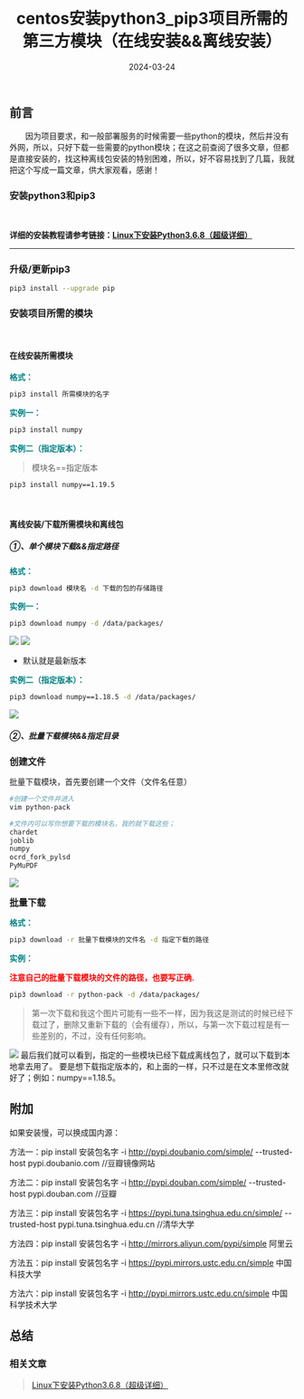 ﻿---
title: centos安装python3_pip3项目所需的第三方模块（在线安装&&离线安装）
icon: circle-info
order: 11
tag:
- Linux
- Python
category:
- Linux
- Python
- 运维
pageview: false
date: 2024-03-24
comment: false
---

## 前言

&emsp;&emsp;因为项目要求，和一般部署服务的时候需要一些python的模块，然后并没有外网，所以，只好下载一些需要的python模块；在这之前查阅了很多文章，但都是直接安装的，找这种离线包安装的特别困难，所以，好不容易找到了几篇，我就把这个写成一篇文章，供大家观看，感谢！

### 安装python3和pip3
<br/>

**详细的安装教程请参考链接：[Linux下安装Python3.6.8（超级详细）](https://blog.csdn.net/liu_chen_yang/article/details/123680594)**

---

### 升级/更新pip3

```bash
pip3 install --upgrade pip
```

### 安装项目所需的模块
<br>

#### 在线安装所需模块
**<font color=teal>格式：</font>**
```bash
pip3 install 所需模块的名字
```
**<font color=teal>实例一：</font>**

```bash
pip3 install numpy
```

**<font color=teal>实例二（指定版本）：</font>**

>模块名==指定版本

```bash
pip3 install numpy==1.19.5
```

<br>

#### 离线安装/下载所需模块和离线包
##### ①、单个模块下载&&指定路径

**<font color=teal>格式：</font>**

```bash
pip3 download 模块名 -d 下载的包的存储路径
```

**<font color=teal>实例一：</font>**
```bash
pip3 download numpy -d /data/packages/
```
![](https://lcy-blog.oss-cn-beijing.aliyuncs.com/blog/065a65e2d7f04562942252f528847f5e.png)
![](https://img-blog.csdnimg.cn/a8ddc3995f354fc89ba0ec158ee7cc8e.png)

- 默认就是最新版本

**<font color=teal>实例二（指定版本）：</font>**
```bash
pip3 download numpy==1.18.5 -d /data/packages/
```
![](https://lcy-blog.oss-cn-beijing.aliyuncs.com/blog/3fdb968ef6684caab60a51fee70dae61.png)


##### ②、批量下载模块&&指定目录
<font size=3>**创建文件**</font>

批量下载模块，首先要创建一个文件（文件名任意）
```bash
#创建一个文件并进入
vim python-pack

#文件内可以写你想要下载的模块名，我的就下载这些；
chardet
joblib
numpy
ocrd_fork_pylsd
PyMuPDF
```
![](https://lcy-blog.oss-cn-beijing.aliyuncs.com/blog/25ec97854ef54f54bea6bddadc0a23ea.png)

<font size=3>**批量下载**</font>


**<font color=teal>格式：</font>**

```bash
pip3 download -r 批量下载模块的文件名 -d 指定下载的路径
```

**<font color=teal>实例：</font>**

**<font color=red>注意自己的批量下载模块的文件的路径，也要写正确.</font>**

```bash
pip3 download -r python-pack -d /data/packages/
```
>第一次下载和我这个图片可能有一些不一样，因为我这是测试的时候已经下载过了，删除又重新下载的（会有缓存），所以，与第一次下载过程是有一些差别的，不过，没有任何影响。

![](https://lcy-blog.oss-cn-beijing.aliyuncs.com/blog/9d5a1ab710eb4c1baf0db2158ac551a4.png)
最后我们就可以看到，指定的一些模块已经下载成离线包了，就可以下载到本地拿去用了。
要是想下载指定版本的，和上面的一样，只不过是在文本里修改就好了；例如：numpy==1.18.5。

## 附加
如果安装慢，可以换成国内源：

方法一：pip install 安装包名字 -i http://pypi.doubanio.com/simple/ --trusted-host pypi.doubanio.com //豆瓣镜像网站

方法二：pip install 安装包名字 -i http://pypi.douban.com/simple/ --trusted-host pypi.douban.com //豆瓣

方法三：pip install 安装包名字 -i https://pypi.tuna.tsinghua.edu.cn/simple/ --trusted-host pypi.tuna.tsinghua.edu.cn //清华大学

方法四：pip install 安装包名字 -i http://mirrors.aliyun.com/pypi/simple  阿里云

方法五：pip install 安装包名字 -i https://pypi.mirrors.ustc.edu.cn/simple  中国科技大学

方法六：pip install 安装包名字 -i http://pypi.mirrors.ustc.edu.cn/simple  中国科学技术大学
## 总结
### 相关文章
>[Linux下安装Python3.6.8（超级详细）](https://blog.csdn.net/liu_chen_yang/article/details/123680594)
